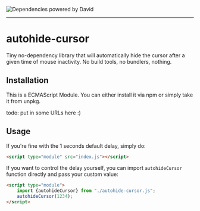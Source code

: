 ![Dependencies powered by David](https://david-dm.org/defaude/autohide-cursor.svg)
___

# autohide-cursor

Tiny no-dependency library that will automatically hide the cursor after a given time of mouse inactivity. No build
tools, no bundlers, nothing.

## Installation

This is a ECMAScript Module. You can either install it via npm or simply take it from unpkg.

todo: put in some URLs here :)

## Usage

If you're fine with the 1 seconds default delay, simply do:

```html
<script type="module" src="index.js"></script>
```

If you want to control the delay yourself, you can import `autohideCursor` function directly and pass your custom value:

```html
<script type="module">
    import {autohideCursor} from "./autohide-cursor.js";
    autohideCursor(1234);
</script>
```
